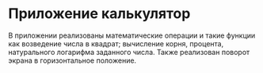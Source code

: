 # Приложение калькулятор
В приложении реализованы математические операции и такие функции как возведение числа в квадрат; вычисление корня, процента, натурального логарифма заданного числа. Также реализован поворот экрана в горизонтальное положение.
